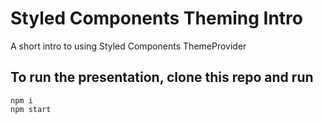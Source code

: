 # Styled Components Theming Intro

A short intro to using Styled Components ThemeProvider

## To run the presentation, clone this repo and run

```
npm i
npm start
```
